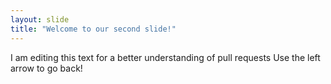 ```yaml
---
layout: slide
title: "Welcome to our second slide!"
---
```

I am editing this text for a better understanding of pull requests
Use the left arrow to go back!
